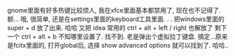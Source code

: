gnome里面有好多热键比较烦人, 我在xfce里面基本都禁用了, 现在也不记得了. 额...
哦, 很简单, 还是在settings里面的keyboard工具里面. . . 
把windows里面的 super + d 放了出来. 哈哈
又把 idea 常用的 ctrl + alt + left / right 也解放了
剩下一个 ctrl + alt + b 不知哪里设置了. 找不到. 老是弹出个虚拟拉丁键盘. 
搞定...原来是fcitx里面的, 打开global后, 选择 show advanced options 就可以找到了. 哈哈..
